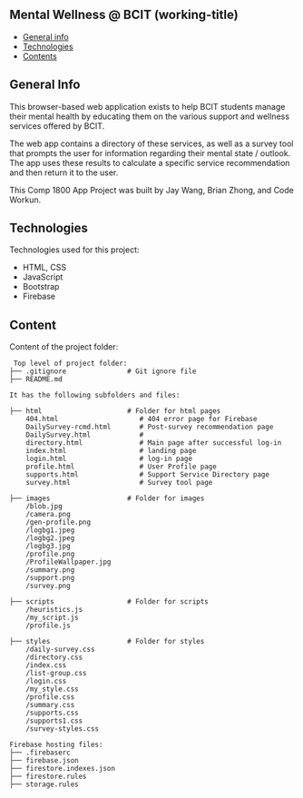 ## Mental Wellness @ BCIT (working-title)

- [General info](#general-info)
- [Technologies](#technologies)
- [Contents](#content)

## General Info

This browser-based web application exists to help BCIT students manage their mental health
by educating them on the various support and wellness services offered by BCIT.

The web app contains a directory of these services, as well as a survey tool that prompts the user for information
regarding their mental state / outlook. The app uses these results to calculate a specific service recommendation and then return it to the user.

This Comp 1800 App Project was built by Jay Wang, Brian Zhong, and Code Workun.

## Technologies

Technologies used for this project:

- HTML, CSS
- JavaScript
- Bootstrap
- Firebase

## Content

Content of the project folder:

```
 Top level of project folder:
├── .gitignore               # Git ignore file
├── README.md

It has the following subfolders and files:

├── html                     # Folder for html pages
    404.html                    # 404 error page for Firebase
    DailySurvey-rcmd.html       # Post-survey recommendation page
    DailySurvey.html            # 
    directory.html              # Main page after successful log-in
    index.html                  # landing page
    login.html                  # log-in page
    profile.html                # User Profile page
    supports.html               # Support Service Directory page
    survey.html                 # Survey tool page

├── images                   # Folder for images             
    /blob.jpg
    /camera.png
    /gen-profile.png
    /logbg1.jpeg
    /logbg2.jpeg
    /logbg3.jpg
    /profile.png
    /ProfileWallpaper.jpg
    /summary.png
    /support.png
    /survey.png

├── scripts                  # Folder for scripts
    /heuristics.js           
    /my_script.js            
    /profile.js              

├── styles                   # Folder for styles
    /daily-survey.css        
    /directory.css           
    /index.css               
    /list-group.css          
    /login.css               
    /my_style.css            
    /profile.css             
    /summary.css             
    /supports.css            
    /supports1.css           
    /survey-styles.css       

Firebase hosting files:
├── .firebaserc
├── firebase.json
├── firestore.indexes.json
├── firestore.rules
├── storage.rules

```
